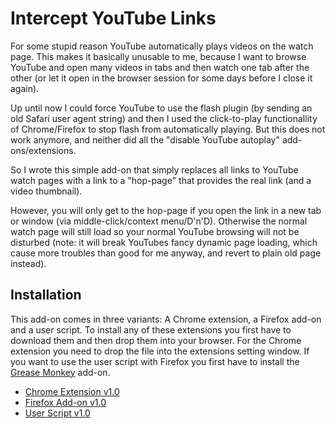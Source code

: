 Intercept YouTube Links
=======================

For some stupid reason YouTube automatically plays videos on the watch page.
This makes it basically unusable to me, because I want to browse YouTube and
open many videos in tabs and then watch one tab after the other (or let it open
in the browser session for some days before I close it again).

Up until now I could force YouTube to use the flash plugin (by sending an old
Safari user agent string) and then I used the click-to-play functionallity of
Chrome/Firefox to stop flash from automatically playing. But this does not work
anymore, and neither did all the "disable YouTube autoplay" add-ons/extensions.

So I wrote this simple add-on that simply replaces all links to YouTube watch
pages with a link to a "hop-page" that provides the real link (and a video
thumbnail).

However, you will only get to the hop-page if you open the link in a new tab or
window (via middle-click/context menu/D'n'D). Otherwise the normal watch page
will still load so your normal YouTube browsing will not be disturbed (note: it
will break YouTubes fancy dynamic page loading, which cause more troubles than
good for me anyway, and revert to plain old page instead).

Installation
------------

This add-on comes in three variants: A Chrome extension, a Firefox add-on and
a user script. To install any of these extensions you first have to download
them and then drop them into your browser. For the Chrome extension you need
to drop the file into the extensions setting window. If you want to use the
user script with Firefox you first have to install the [Grease Monkey][1]
add-on.

 * [Chrome Extension v1.0](https://github.com/panzi/intercept-youtube-links/releases/download/v1.0/intercept-youtube-links.crx)
 * [Firefox Add-on v1.0](https://github.com/panzi/intercept-youtube-links/releases/download/v1.0/intercept-youtube-links.xpi)
 * [User Script v1.0](https://github.com/panzi/intercept-youtube-links/releases/download/v1.0/intercept-youtube-links.user.js)

[1]: https://addons.mozilla.org/en-US/firefox/addon/greasemonkey/
